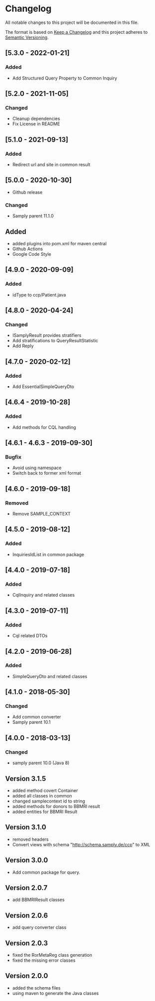 # Changelog
All notable changes to this project will be documented in this file.

The format is based on [Keep a Changelog](http://keepachangelog.com/)
and this project adheres to [Semantic Versioning](http://semver.org/).

## [5.3.0 - 2022-01-21]
### Added
- Add Structured Query Property to Common Inquiry

## [5.2.0 - 2021-11-05]
### Changed
- Cleanup dependencies
- Fix License in README

## [5.1.0 - 2021-09-13]
### Added
- Redirect url and site in common result

## [5.0.0 - 2020-10-30]
- Github release
### Changed
- Samply parent 11.1.0
## Added
- added plugins into pom.xml for maven central
- Github Actions
- Google Code Style

## [4.9.0 - 2020-09-09]
### Added
- idType to ccp/Patient.java

## [4.8.0 - 2020-04-24]
### Changed
- ISamplyResult provides stratifiers
- Add stratifications to QueryResultStatistic
- Add Reply

## [4.7.0 - 2020-02-12]
### Added
- Add EssentialSimpleQueryDto

## [4.6.4 - 2019-10-28]
### Added
- Add methods for CQL handling

## [4.6.1 - 4.6.3 - 2019-09-30]
### Bugfix
- Avoid using namespace
- Switch back to former xml format

## [4.6.0 - 2019-09-18]
### Removed
- Remove SAMPLE_CONTEXT

## [4.5.0 - 2019-08-12]
### Added
- InquiriesIdList in common package

## [4.4.0 - 2019-07-18]
### Added
- CqlInquiry and related classes

## [4.3.0 - 2019-07-11]
### Added
- Cql related DTOs

## [4.2.0 - 2019-06-28]
### Added
- SimpleQueryDto and related classes
 
## [4.1.0 - 2018-05-30]
### Changed
- Add common converter
- Samply parent 10.1

## [4.0.0 - 2018-03-13]
### Changed
- samply parent 10.0 (Java 8)

## Version 3.1.5

- added method covert Container
- added all classes in common
- changed samplecontext id to string
- added methods for donors to BBMRI result
- added entities for BBMRI Result 

## Version 3.1.0
- removed headers
- Convert views with schema "http://schema.samply.de/ccp" to XML

## Version 3.0.0

- Add common package for query.

## Version 2.0.7

- add BBMRIResult classes

## Version 2.0.6

- add query converter class

## Version 2.0.3

- fixed the RorMetaReg class generation
- fixed the missing error classes

## Version 2.0.0

- added the schema files
- using maven to generate the Java classes
